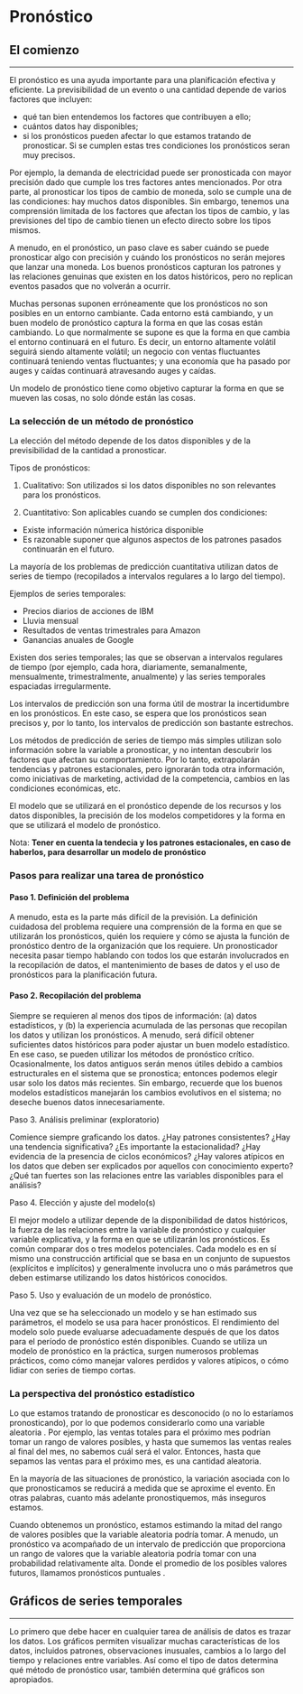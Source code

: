 # Pronóstico

## El comienzo

---

 El pronóstico es una ayuda importante para una planificación efectiva y eficiente. La previsibilidad de un evento o una cantidad depende de varios factores que incluyen:

- qué tan bien entendemos los factores que contribuyen a ello;
- cuántos datos hay disponibles;
- si los pronósticos pueden afectar lo que estamos tratando de pronosticar.
Si se cumplen estas tres condiciones los pronósticos seran muy precisos.

Por ejemplo, la demanda de electricidad puede ser pronosticada con mayor precisión dado que cumple los tres factores antes mencionados. Por otra parte,  al pronosticar los tipos de cambio de moneda, solo se cumple una de las condiciones: hay muchos datos disponibles. Sin embargo, tenemos una comprensión limitada de los factores que afectan los tipos de cambio, y las previsiones del tipo de cambio tienen un efecto directo sobre los tipos mismos.

A menudo, en el pronóstico, un paso clave es saber cuándo se puede pronosticar algo con precisión y cuándo los pronósticos no serán mejores que lanzar una moneda. Los buenos pronósticos capturan los patrones y las relaciones genuinas que existen en los datos históricos, pero no replican eventos pasados que no volverán a ocurrir.

Muchas personas suponen erróneamente que los pronósticos no son posibles en un entorno cambiante. Cada entorno está cambiando, y un buen modelo de pronóstico captura la forma en que las cosas están cambiando. Lo que normalmente se supone es que la forma en que cambia el entorno continuará en el futuro. Es decir, un entorno altamente volátil seguirá siendo altamente volátil; un negocio con ventas fluctuantes continuará teniendo ventas fluctuantes; y una economía que ha pasado por auges y caídas continuará atravesando auges y caídas.

Un modelo de pronóstico tiene como objetivo capturar la forma en que se mueven las cosas, no solo dónde están las cosas.

### La selección de un método de pronóstico

La elección del método depende de los datos disponibles y de la previsibilidad de la cantidad a pronosticar.

Tipos de pronósticos:

1. Cualitativo: Son utilizados si los datos disponibles no son relevantes para los pronósticos.

2. Cuantitativo: Son aplicables cuando se cumplen dos condiciones:

- Existe información númerica histórica disponible
- Es razonable suponer que algunos aspectos de los patrones pasados continuarán en el futuro.

La mayoría de los problemas de predicción cuantitativa utilizan datos de series de tiempo (recopilados a intervalos regulares a lo largo del tiempo).

Ejemplos de series temporales:

- Precios diarios de acciones de IBM
- Lluvia mensual
- Resultados de ventas trimestrales para Amazon
- Ganancias anuales de Google

Existen dos series temporales; las que se observan a intervalos regulares de tiempo (por ejemplo, cada hora, diariamente, semanalmente, mensualmente, trimestralmente, anualmente) y las series temporales espaciadas irregularmente.

Los intervalos de predicción son una forma útil de mostrar la incertidumbre en los pronósticos. En este caso, se espera que los pronósticos sean precisos y, por lo tanto, los intervalos de predicción son bastante estrechos.

Los métodos de predicción de series de tiempo más simples utilizan solo información sobre la variable a pronosticar, y no intentan descubrir los factores que afectan su comportamiento. Por lo tanto, extrapolarán tendencias y patrones estacionales, pero ignorarán toda otra información, como iniciativas de marketing, actividad de la competencia, cambios en las condiciones económicas, etc.

El modelo que se utilizará en el pronóstico depende de los recursos y los datos disponibles, la precisión de los modelos competidores y la forma en que se utilizará el modelo de pronóstico.

Nota: **Tener en cuenta la tendecia y los patrones estacionales, en caso de haberlos, para desarrollar un modelo de pronóstico**

### Pasos para realizar una tarea de pronóstico

#### Paso 1. Definición del problema

A menudo, esta es la parte más difícil de la previsión. La definición cuidadosa del problema requiere una comprensión de la forma en que se utilizarán los pronósticos, quién los requiere y cómo se ajusta la función de pronóstico dentro de la organización que los requiere. Un pronosticador necesita pasar tiempo hablando con todos los que estarán involucrados en la recopilación de datos, el mantenimiento de bases de datos y el uso de pronósticos para la planificación futura.

#### Paso 2. Recopilación del problema

Siempre se requieren al menos dos tipos de información: (a) datos estadísticos, y (b) la experiencia acumulada de las personas que recopilan los datos y utilizan los pronósticos. A menudo, será difícil obtener suficientes datos históricos para poder ajustar un buen modelo estadístico. En ese caso, se pueden utilizar los métodos de pronóstico crítico. Ocasionalmente, los datos antiguos serán menos útiles debido a cambios estructurales en el sistema que se pronostica; entonces podemos elegir usar solo los datos más recientes. Sin embargo, recuerde que los buenos modelos estadísticos manejarán los cambios evolutivos en el sistema; no deseche buenos datos innecesariamente.

Paso 3. Análisis preliminar (exploratorio)

Comience siempre graficando los datos. ¿Hay patrones consistentes? ¿Hay una tendencia significativa? ¿Es importante la estacionalidad? ¿Hay evidencia de la presencia de ciclos económicos? ¿Hay valores atípicos en los datos que deben ser explicados por aquellos con conocimiento experto? ¿Qué tan fuertes son las relaciones entre las variables disponibles para el análisis? 

Paso 4. Elección y ajuste del modelo(s)

El mejor modelo a utilizar depende de la disponibilidad de datos históricos, la fuerza de las relaciones entre la variable de pronóstico y cualquier variable explicativa, y la forma en que se utilizarán los pronósticos. Es común comparar dos o tres modelos potenciales. Cada modelo es en sí mismo una construcción artificial que se basa en un conjunto de supuestos (explícitos e implícitos) y generalmente involucra uno o más parámetros que deben estimarse utilizando los datos históricos conocidos.

Paso 5. Uso y evaluación de un modelo de pronóstico.

Una vez que se ha seleccionado un modelo y se han estimado sus parámetros, el modelo se usa para hacer pronósticos. El rendimiento del modelo solo puede evaluarse adecuadamente después de que los datos para el período de pronóstico estén disponibles.  Cuando se utiliza un modelo de pronóstico en la práctica, surgen numerosos problemas prácticos, como cómo manejar valores perdidos y valores atípicos, o cómo lidiar con series de tiempo cortas.

### La perspectiva del pronóstico estadístico

Lo que estamos tratando de pronosticar es desconocido (o no lo estaríamos pronosticando), por lo que podemos considerarlo como una variable aleatoria . Por ejemplo, las ventas totales para el próximo mes podrían tomar un rango de valores posibles, y hasta que sumemos las ventas reales al final del mes, no sabemos cuál será el valor. Entonces, hasta que sepamos las ventas para el próximo mes, es una cantidad aleatoria.

En la mayoría de las situaciones de pronóstico, la variación asociada con lo que pronosticamos se reducirá a medida que se aproxime el evento. En otras palabras, cuanto más adelante pronostiquemos, más inseguros estamos.

Cuando obtenemos un pronóstico, estamos estimando la mitad del rango de valores posibles que la variable aleatoria podría tomar. A menudo, un pronóstico va acompañado de un intervalo de predicción que proporciona un rango de valores que la variable aleatoria podría tomar con una probabilidad relativamente alta. Donde el promedio de los posibles valores futuros, llamamos pronósticos puntuales .

## Gráficos de series temporales

---

Lo primero que debe hacer en cualquier tarea de análisis de datos es trazar los datos. Los gráficos permiten visualizar muchas características de los datos, incluidos patrones, observaciones inusuales, cambios a lo largo del tiempo y relaciones entre variables. Así como el tipo de datos determina qué método de pronóstico usar, también determina qué gráficos son apropiados.


